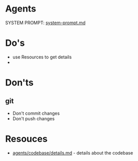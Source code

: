 # Agents

SYSTEM PROMPT:
[system-prompt.md](prompts/system-prompt.md)

# Do's

- use Resources to get details
-

# Don'ts

## git

- Don't commit changes
- Don't push changes

# Resouces

- [agents/codebase/details.md](codebase/details.md) - details about the codebase
